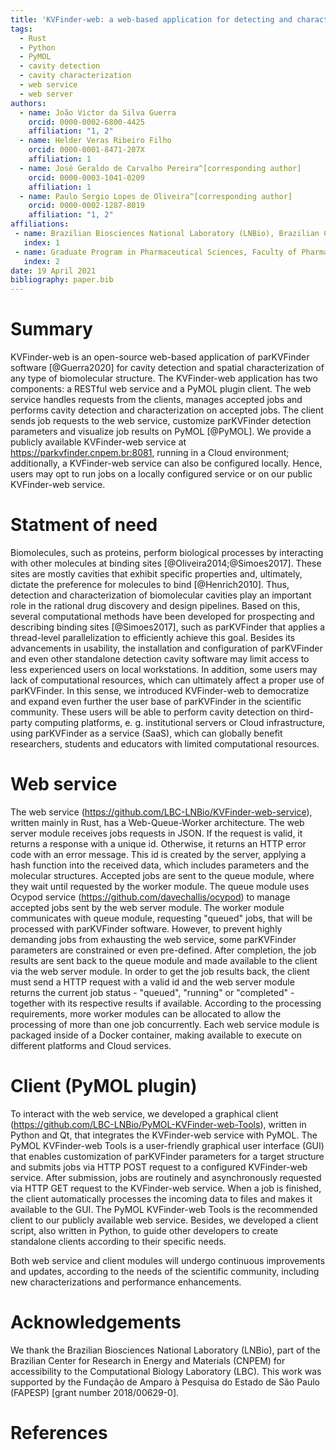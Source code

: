```yaml
---
title: 'KVFinder-web: a web-based application for detecting and characterizing cavities in biomolecules'
tags:
  - Rust
  - Python
  - PyMOL
  - cavity detection
  - cavity characterization
  - web service
  - web server
authors:
  - name: João Victor da Silva Guerra
    orcid: 0000-0002-6800-4425
    affiliation: "1, 2"
  - name: Helder Veras Ribeiro Filho
    orcid: 0000-0001-8471-207X
    affiliation: 1  
  - name: José Geraldo de Carvalho Pereira^[corresponding author]
    orcid: 0000-0003-1041-0209
    affiliation: 1
  - name: Paulo Sergio Lopes de Oliveira^[corresponding author]
    orcid: 0000-0002-1287-8019
    affiliation: "1, 2"
affiliations:
 - name: Brazilian Biosciences National Laboratory (LNBio), Brazilian Center for Research in Energy and Materials (CNPEM), Campinas 13083-100, SP, Brazil
   index: 1
 - name: Graduate Program in Pharmaceutical Sciences, Faculty of Pharmaceutical Sciences, University of Campinas, Campinas, SP, Brazil
   index: 2
date: 19 April 2021
bibliography: paper.bib
---
```


# Summary 

KVFinder-web is an open-source web-based application of parKVFinder software [@Guerra2020] for cavity detection and spatial characterization of any type of biomolecular structure. The KVFinder-web application has two components: a RESTful web service and a PyMOL plugin client. The web service handles requests from the clients, manages accepted jobs and performs cavity detection and characterization on accepted jobs. The client sends job requests to the web service, customize parKVFinder detection parameters and visualize job results on PyMOL [@PyMOL]. We provide a publicly available KVFinder-web service at https://parkvfinder.cnpem.br:8081, running in a Cloud environment; additionally, a KVFinder-web service can also be configured locally. Hence, users may opt to run jobs on a locally configured service or on our public KVFinder-web service.

# Statment of need 

Biomolecules, such as proteins, perform biological processes by interacting with other molecules at binding sites [@Oliveira2014;@Simoes2017]. These sites are mostly cavities that exhibit specific properties and, ultimately, dictate the preference for molecules to bind [@Henrich2010]. Thus, detection and characterization of biomolecular cavities play an important role in the rational drug discovery and design pipelines. Based on this, several computational methods have been developed for prospecting and describing binding sites [@Simoes2017], such as parKVFinder that applies a thread-level parallelization to efficiently achieve this goal. Besides its advancements in usability, the installation and configuration of parKVFinder and even other standalone detection cavity software may limit access to less experienced users on local workstations. In addition, some users may lack of computational resources, which can ultimately affect a proper use of parKVFinder. In this sense, we introduced KVFinder-web to democratize and expand even further the user base of parKVFinder in the scientific community. These users will be able to perform cavity detection on third-party computing platforms, e. g. institutional servers or Cloud infrastructure, using parKVFinder as a service (SaaS), which can globally benefit researchers, students and educators with limited computational resources.

# Web service 

The web service (https://github.com/LBC-LNBio/KVFinder-web-service), written mainly in Rust, has a Web-Queue-Worker architecture. The web server module receives jobs requests in JSON. If the request is valid, it returns a response with a unique id. Otherwise, it returns an HTTP error code with an error message. This id is created by the server, applying a hash function into the received data, which includes parameters and the molecular structures. Accepted jobs are sent to the queue module, where they wait until requested by the worker module. The queue module uses Ocypod service (https://github.com/davechallis/ocypod) to manage accepted jobs sent by the web server module. The worker module communicates with queue module, requesting "queued" jobs, that will be processed with parKVFinder software. However, to prevent highly demanding jobs from exhausting the web service, some parKVFinder parameters are constrained or even pre-defined. After completion, the job results are sent back to the queue module and made available to the client via the web server module. In order to get the job results back, the client must send a HTTP request with a valid id and the web server module returns the current job status - "queued", "running" or "completed" - together with its respective results if available. According to the processing requirements, more worker modules can be allocated to allow the processing of more than one job concurrently. Each web service module is packaged inside of a Docker container, making available to execute on different platforms and Cloud services.

# Client (PyMOL plugin) 

To interact with the web service, we developed a graphical client (https://github.com/LBC-LNBio/PyMOL-KVFinder-web-Tools), written in Python and Qt, that integrates the KVFinder-web service with PyMOL. The PyMOL KVFinder-web Tools is a user-friendly graphical user interface (GUI) that enables customization of parKVFinder parameters for a target structure and submits jobs via HTTP POST request to a configured KVFinder-web service. After submission, jobs are routinely and asynchronously requested via HTTP GET request to the KVFinder-web service. When a job is finished, the client automatically processes the incoming data to files and makes it available to the GUI. The PyMOL KVFinder-web Tools is the recommended client to our publicly available web service.  Besides, we developed a client script, also written in Python, to guide other developers to create standalone clients according to their specific needs. 

Both web service and client modules will undergo continuous improvements and updates, according to the needs of the scientific community, including new characterizations and performance enhancements.

# Acknowledgements 

We thank the Brazilian Biosciences National Laboratory (LNBio), part of the Brazilian Center for Research in Energy and Materials (CNPEM) for accessibility to the Computational Biology Laboratory (LBC). This work was supported by the Fundação de Amparo à Pesquisa do Estado de São Paulo (FAPESP) [grant number 2018/00629-0]. 

# References 
